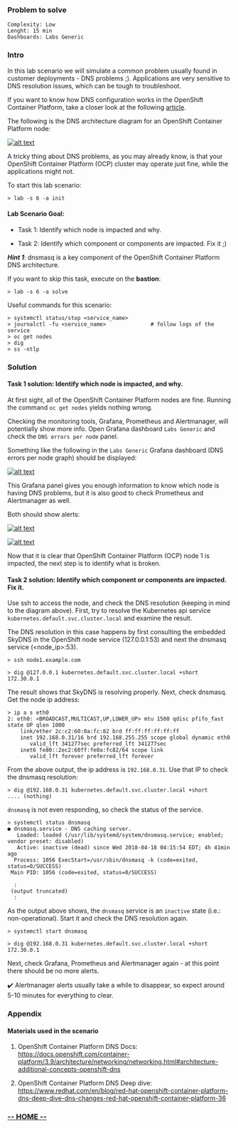 ### Problem to solve

```
Complexity: Low
Lenght: 15 min
Dashboards: Labs Generic
```

### Intro

In this lab scenario we will simulate a common problem usually found in customer deployments - DNS problems ;).
Applications are very sensitive to DNS resolution issues, which can be tough to troubleshoot.

If you want to know how DNS configuration works in the OpenShift Container Platform, take a closer look at the following  [article](https://www.redhat.com/en/blog/red-hat-openshift-container-platform-dns-deep-dive-dns-changes-red-hat-openshift-container-platform-36).

The following is the DNS architecture diagram for an OpenShift Container Platform node:

[![alt text](img/img0-dns-diagram.png)](https://rht-labs-events.github.io/summit-lab-2018-doc/scenario6/img/img0-dns-diagram.png)

A tricky thing about DNS problems, as you may already know, is that your OpenShift Container Platform (OCP) cluster may operate just fine, while the applications might not.

To start this lab scenario:
```
> lab -s 6 -a init
```

#### Lab Scenario Goal:

* Task 1: Identify which node is impacted and why.

* Task 2: Identify which component or components are impacted. Fix it ;)

_**Hint 1**_: dnsmasq is a key component of the OpenShift Container Platform DNS architecture.

If you want to skip this task, execute on the <b>bastion</b>:
```
> lab -s 6 -a solve
```

Useful commands for this scenario:

```
> systemctl status/stop <service_name>
> journalctl -fu <service_name>              # follow logs of the service
> oc get nodes
> dig
> ss -ntlp
```

### Solution

#### Task 1 solution: Identify which node is impacted, and why.

At first sight, all of the OpenShift Container Platform nodes are fine. Running the command `oc get nodes` yields nothing wrong.

Checking the monitoring tools, Grafana, Prometheus and Alertmanager, will potentially show more info. Open Grafana dashboard `Labs Generic` and check the `DNS errors per node` panel.

Something like the following in the `Labs Generic` Grafana dashboard (DNS errors per node graph) should be displayed:

[![alt text](img/dns.png)](https://rht-labs-events.github.io/summit-lab-2018-doc/scenario6/img/dns.png)

This Grafana panel gives you enough information to know which node is having DNS problems, but it is also good to check Prometheus and Alertmanager as well.

Both should show alerts:

[![alt text](img/img1-alertmanager-dns-alert.png)](https://rht-labs-events.github.io/summit-lab-2018-doc/scenario6/img/img1-alertmanager-dns-alert.png)

[![alt text](img/img3-prom-dns-alert.png)](https://rht-labs-events.github.io/summit-lab-2018-doc/scenario6/img/img3-prom-dns-alert.png)

Now that it is clear that OpenShift Container Platform (OCP) node 1 is impacted, the next step is to identify what is broken.

#### Task 2 solution: Identify which component or components are impacted. Fix it.

Use ssh to access the node, and check the DNS resolution (keeping in mind to the diagram above). First, try to resolve the Kubernetes api service `kubernetes.default.svc.cluster.local` and examine the result.

The DNS resolution in this case happens by first consulting the embedded SkyDNS in the OpenShift node service (127.0.0.1:53) and next the dnsmasq service (<node_ip>:53).

```
> ssh node1.example.com

> dig @127.0.0.1 kubernetes.default.svc.cluster.local +short
172.30.0.1
```

The result shows that SkyDNS is resolving properly. Next, check dnsmasq. Get the node ip address:

```
> ip a s eth0
2: eth0: <BROADCAST,MULTICAST,UP,LOWER_UP> mtu 1500 qdisc pfifo_fast state UP qlen 1000
    link/ether 2c:c2:60:0a:fc:82 brd ff:ff:ff:ff:ff:ff
    inet 192.168.0.31/16 brd 192.168.255.255 scope global dynamic eth0
       valid_lft 341277sec preferred_lft 341277sec
    inet6 fe80::2ec2:60ff:fe0a:fc82/64 scope link
       valid_lft forever preferred_lft forever

```

From the above output, the ip address is `192.168.0.31`. Use that IP to check the dnsmasq resolution:

```
> dig @192.168.0.31 kubernetes.default.svc.cluster.local +short
.... (nothing)
```

`dnsmasq` is not even responding, so check the status of the service.

```
> systemctl status dnsmasq
● dnsmasq.service - DNS caching server.
   Loaded: loaded (/usr/lib/systemd/system/dnsmasq.service; enabled; vendor preset: disabled)
   Active: inactive (dead) since Wed 2018-04-18 04:15:54 EDT; 4h 41min ago
  Process: 1056 ExecStart=/usr/sbin/dnsmasq -k (code=exited, status=0/SUCCESS)
 Main PID: 1056 (code=exited, status=0/SUCCESS)

  :
 (output truncated)
  :
```

As the output above shows, the `dnsmasq` service is an `inactive` state (i.e.: non-operational). Start it and check the DNS resolution again.

```
> systemctl start dnsmasq

> dig @192.168.0.31 kubernetes.default.svc.cluster.local +short
172.30.0.1
```

Next, check Grafana, Prometheus and Alertmanager again - at this point there should be no more alerts.

:heavy_check_mark: Alertmanager alerts usually take a while to disappear, so expect around 5-10 minutes for everything to clear.

### Appendix

#### Materials used in the scenario

1. OpenShift Container Platform DNS Docs:
https://docs.openshift.com/container-platform/3.9/architecture/networking/networking.html#architecture-additional-concepts-openshift-dns

2. OpenShift Container Platform DNS Deep dive:
https://www.redhat.com/en/blog/red-hat-openshift-container-platform-dns-deep-dive-dns-changes-red-hat-openshift-container-platform-36



### [**-- HOME --**](https://rht-labs-events.github.io/summit-lab-2018-doc/)
